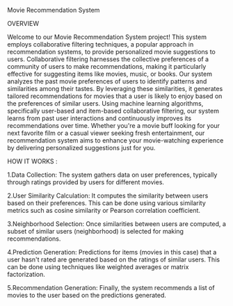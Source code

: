 Movie Recommendation System

OVERVIEW

Welcome to our Movie Recommendation System project! This system employs collaborative filtering techniques, a popular approach in recommendation systems, to provide personalized movie suggestions to users. Collaborative filtering harnesses the collective preferences of a community of users to make recommendations, making it particularly effective for suggesting items like movies, music, or books. Our system analyzes the past movie preferences of users to identify patterns and similarities among their tastes. By leveraging these similarities, it generates tailored recommendations for movies that a user is likely to enjoy based on the preferences of similar users. Using machine learning algorithms, specifically user-based and item-based collaborative filtering, our system learns from past user interactions and continuously improves its recommendations over time. Whether you're a movie buff looking for your next favorite film or a casual viewer seeking fresh entertainment, our recommendation system aims to enhance your movie-watching experience by delivering personalized suggestions just for you.

HOW IT WORKS :

1.Data Collection: The system gathers data on user preferences, typically through ratings provided by users for different movies.

2.User Similarity Calculation: It computes the similarity between users based on their preferences. This can be done using various similarity metrics such as cosine similarity or Pearson correlation coefficient.

3.Neighborhood Selection: Once similarities between users are computed, a subset of similar users (neighborhood) is selected for making recommendations.

4.Prediction Generation: Predictions for items (movies in this case) that a user hasn't rated are generated based on the ratings of similar users. This can be done using techniques like weighted averages or matrix factorization.

5.Recommendation Generation: Finally, the system recommends a list of movies to the user based on the predictions generated.
